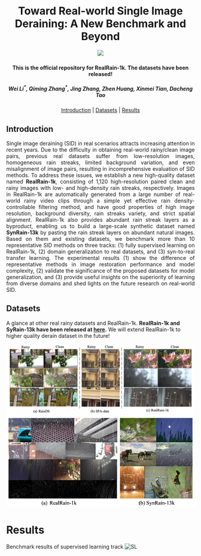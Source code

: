 <h1 align="center">Toward Real-world Single Image Deraining: A New Benchmark and Beyond</h1>

<p align="center">
<a href="http://arxiv.org/abs/2206.05514"><img  src="https://img.shields.io/badge/arXiv-Paper-<COLOR>.svg" ></a>

<h4 align="center">This is the official repository for RealRain-1k. The datasets have been released!</a></h4>
<h5 align="center">Wei Li<sup>*</sup>, Qiming Zhang<sup>*</sup>, Jing Zhang, Zhen Huang, Xinmei Tian, Dacheng Tao</em></h5>

<p align="center">
  <a href="#introduction">Introduction</a> |
  <a href="#datasets">Datasets</a> |
  <a href="#results">Results</a>
</p>

## Introduction

<p align="justify">Single image deraining (SID) in real scenarios attracts increasing attention in recent years. Due to the difficulty in obtaining real-world rainy/clean image pairs, previous real datasets suffer from low-resolution images, homogeneous rain streaks, limited background variation, and even misalignment of image pairs, resulting in incomprehensive evaluation of SID methods. To address these issues, we establish a new high-quality dataset named <strong>RealRain-1k</strong>, consisting of 1,120 high-resolution paired clean and rainy images with low- and high-density rain streaks, respectively. Images in RealRain-1k are automatically generated from a large number of real-world rainy video clips through a simple yet effective rain density-controllable filtering method, and have good properties of high image resolution, background diversity, rain streaks variety, and strict spatial alignment. RealRain-1k also provides abundant rain streak layers as a byproduct, enabling us to build a large-scale synthetic dataset named <strong>SynRain-13k</strong> by pasting the rain streak layers on abundant natural images. Based on them and existing datasets, we benchmark more than 10 representative SID methods on three tracks: (1) fully supervised learning on RealRain-1k, (2) domain generalization to real datasets, and (3) syn-to-real transfer learning. The experimental results (1) show the difference of representative methods in image restoration performance and model complexity, (2) validate the significance of the proposed datasets for model generalization, and (3) provide useful insights on the superiority of learning from diverse domains and shed lights on the future research on real-world SID.</p>

## Datasets
A glance at other real rainy datasets and RealRain-1k. **RealRain-1k and SyRain-13k have been released at [here](https://1drv.ms/u/s!AimBgYV7JjTlgg1MmR2tfBPW1Egh?e=rUNw3m).** We will extend RealRain-1k to higher quality derain dataset in the future!

<img src="images/figure1.png">
<img src="images/figure2.png">

# Results
Benchmark results of supervised learning track
![SL](https://github.com/hiker-lw/RealRain-1k/blob/main/images/SL_results.png)
